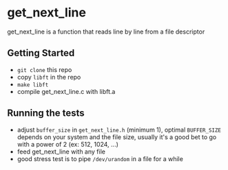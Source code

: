 # get_next_line

get_next_line is a function that reads line by line from a file descriptor

## Getting Started

- ```git clone``` this repo
- copy ```libft``` in the repo
- ```make libft```
- compile get_next_line.c with libft.a

## Running the tests

- adjust ```buffer_size``` in ```get_next_line.h``` (minimum 1), optimal ```BUFFER_SIZE``` depends on your system and the file size, usually it's a good bet to go with a power of 2 (ex: 512, 1024, ...)
- feed get_next_line with any file
- good stress test is to pipe ```/dev/urandom``` in a file for a while
